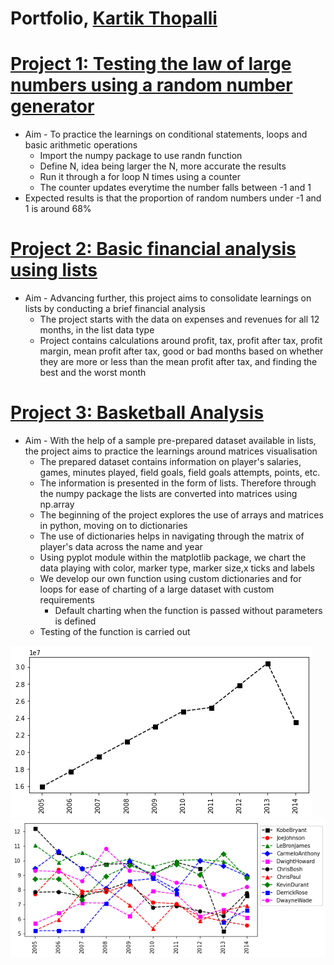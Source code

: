 # Portfolio, [Kartik Thopalli](https://www.linkedin.com/in/kartik-thopalli-7a422a118/)
# [Project 1: Testing the law of large numbers using a random number generator](https://github.com/kt2795/Kartik_Portfolio/blob/951576e68fd6fab74c43d551e271caab78f183c5/Law%20Of%20Large%20Numbers.ipynb)
* Aim - To practice the learnings on conditional statements, loops and basic arithmetic operations
  * Import the numpy package to use randn function
  * Define N, idea being larger the N, more accurate the results
  * Run it through a for loop N times using a counter
  * The counter updates everytime the number falls between -1 and 1
* Expected results is that the proportion of random numbers under -1 and 1 is around 68%

# [Project 2: Basic financial analysis using lists](https://github.com/kt2795/Kartik_Portfolio/blob/7658dd32a8d4e714aac58fe86383239954fbb679/Project%202:%20Financial%20Analysis%20using%20lists.ipynb)
* Aim - Advancing further, this project aims to consolidate learnings on lists by conducting a brief financial analysis
  * The project starts with the data on expenses and revenues for all 12 months, in the list data type
  * Project contains calculations around profit, tax, profit after tax, profit margin, mean profit after tax, good or bad months based on whether they are more or less than the mean profit after tax, and finding the best and the worst month  

# [Project 3: Basketball Analysis](https://github.com/kt2795/Kartik_Portfolio/blob/7756148ddf567bdb142c06a073345ed868e67cc1/Project%203%20Basketball%20Analysis.ipynb)
* Aim - With the help of a sample pre-prepared dataset available in lists, the project aims to practice the learnings around matrices visualisation
  * The prepared dataset contains information on player's salaries, games, minutes played, field goals, field goals attempts, points, etc.
  * The information is presented in the form of lists. Therefore through the numpy package the lists are converted into matrices using np.array
  * The beginning of the project explores the use of arrays and matrices in python, moving on to dictionaries
  * The use of dictionaries helps in navigating through the matrix of player's data across the name and year
  * Using pyplot module within the matplotlib package, we chart the data playing with color, marker type, marker size,x ticks and labels
  * We develop our own function using custom dictionaries and for loops for ease of charting of a large dataset with custom requirements
    * Default charting when the function is passed without parameters is defined
  * Testing of the function is carried out

![](https://github.com/kt2795/Kartik_Portfolio/blob/main/images/Plot1.png)
![](https://github.com/kt2795/Kartik_Portfolio/blob/main/images/Plot%202.png)
